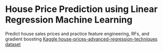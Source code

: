 # House Price Prediction using Linear Regression Machine Learning
Predict house sales prices and practice feature engineering, RFs, and gradient boosting <a href="https://www.kaggle.com/c/house-prices-advanced-regression-techniques/data" target="link to Kaggle data set"> Kaggle house-prices-advanced-regression-techniques dataset</a>

